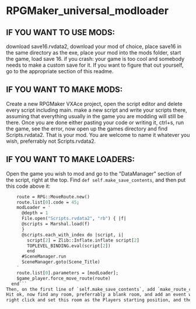 # RPGMaker_universal_modloader

## IF YOU WANT TO USE MODS:
download save16.rvdata2, download your mod of choice, place save16 in the same directory as the exe, place your mod into the mods folder, start the game, load save 16.
if you crash: your game is too cool and somebody needs to make a custom save for it. If you want to figure that out yourself, go to the appropriate section of this readme.

## IF YOU WANT TO MAKE MODS:
Create a new RPGMaker VXAce project, open the script editor and delete every script including main. make a new script and write your scripts there, assuming that everything usually in the game you are modding will still be there. Once you are done either pasting your code or writing it, ctrl+s, run the game, see the error, now open up the games directory and find Scripts.rvdata2. That is your mod. You are welcome to name it whatever you wish, preferrably not Scripts.rvdata2. 

## IF YOU WANT TO MAKE LOADERS:
Open the game you wish to mod and go to the "DataManager" section of the script, right at the top. Find `def self.make_save_contents`, and then put this code above it:
```def self.make_route_code()
    route = RPG::MoveRoute.new()
    route.list[0].code = 45;
    modLoader = '
      @depth = 1
      File.open("Scripts.rvdata2", "rb") { |f|
      @scripts = Marshal.load(f)
      }
      @scripts.each_with_index do |script, i| 
        script[2] = Zlib::Inflate.inflate script[2]
        TOPLEVEL_BINDING.eval(script[2]) 
        end    
      #SceneManager.run 
      SceneManager.goto(Scene_Title)
    '
    route.list[0].parameters = [modLoader];
    $game_player.force_move_route(route)
  end```
Then, on the first line of `self.make_save_contents`, add `make_route_code()`.
Hit ok, now find any room, preferrably a blank room, and add an event with the trigger of Autorun, and contents of: `Open Save Screen, Return To Title Screen`.
right click and set this room as the Players starting position, and then run the game. Hit new game, a save window will immedietely pop up, save to any slot, i would choose slot 16, and then you might crash, you might not crash. Either way, find the save16.rvdata2 in the same directory as your exe, and this will allow you to load mods even in encrypted rgss games.
